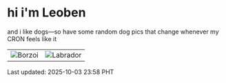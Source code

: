 # hi i'm Leoben

and i like dogs—so have some random dog pics that change whenever my CRON feels like it

|  |  |
|--------|----------|
| ![Borzoi](https://random-dog-vercel.vercel.app/api/random-borzoi?v=1759507117) | ![Labrador](https://random-dog-vercel.vercel.app/api/random-labrador?v=1759507117) |

Last updated: 2025-10-03 23:58 PHT

